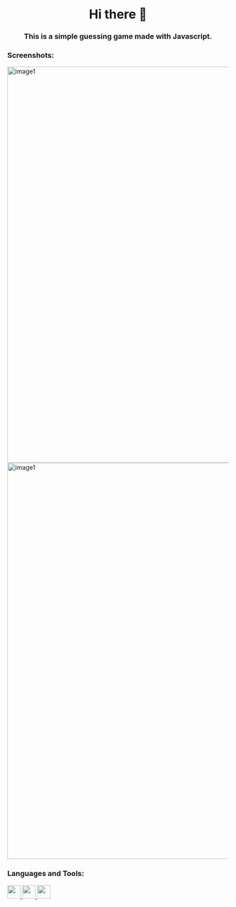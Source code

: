 <h1 align="center">Hi there 👋</h1>
<h3 align="center">This is a simple guessing game made with Javascript.</h3>

<h3 align="left">Screenshots:</h3>
<img src="https://drive.google.com/uc?id=1-Uf7oUglzeXOc0P8m699WJaSo_K6rinc" alt="image1" width="900">
<img src="https://drive.google.com/uc?id=1juqLffijKHjy3IYQNJ7bdMuTqn2-EXVS" alt="image1" width="900">

<h3 align="left">Languages and Tools:</h3>
<p align="left"> 
  <a href="https://www.w3.org/html/" target="_blank" rel="noreferrer">
    <img src="https://img.shields.io/badge/-HTML-E34F26?logo=html5&logoColor=black&labelColor=#E34F26" height="30" />
  </a>

  <a href="https://www.w3schools.com/css/" target="_blank" rel="noreferrer">
    <img src="https://img.shields.io/badge/-CSS-1572B6?logo=css3&logoColor=black&labelColor=#1572B6" height="30" />
  </a>

  <a href="https://sass-lang.com" target="_blank" rel="noreferrer">
    <img src="https://img.shields.io/badge/-JavaScript-F7DF1E?logo=javascript&logoColor=black&labelColor=#F7DF1E" height="30" />
  </a> 
</p>
